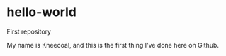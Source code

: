 # hello-world
First repository

My name is Kneecoal, and this is the first thing I've done here on Github.
